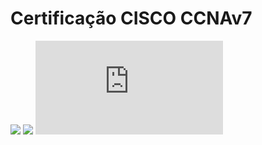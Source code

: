 # **Certificação CISCO CCNAv7**



![](https://raw.githubusercontent.com/patrickluizjf/spread-fullstack-developer/main/M%C3%B3dulo%20II/Passo1/ccna.jpg)
![](https://raw.githubusercontent.com/patrickluizjf/spread-fullstack-developer/main/M%C3%B3dulo%20II/Passo1/recomend.jpg)
![](https://hermes.digitalinnovation.one/certificates/191E6276.pdf)
